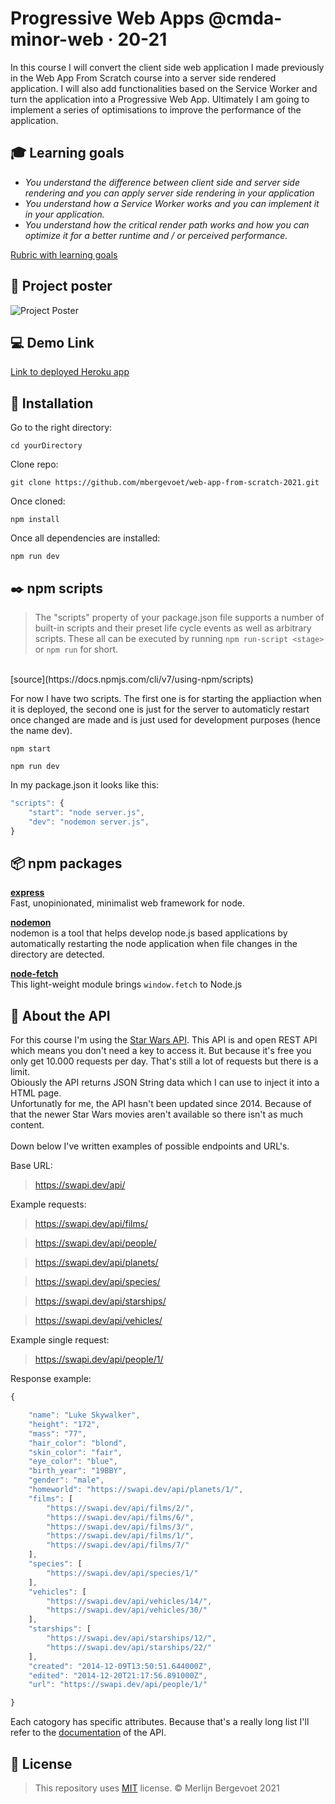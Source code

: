 # Progressive Web Apps @cmda-minor-web · 20-21

In this course I will convert the client side web application I made previously in the Web App From Scratch course into a server side rendered application. I will also add functionalities based on the Service Worker and turn the application into a Progressive Web App. Ultimately I am going to implement a series of optimisations to improve the performance of the application.

## :mortar_board: Learning goals

-   _You understand the difference between client side and server side rendering and you can apply server side rendering
    in your application_
-   _You understand how a Service Worker works and you can implement it in your application._
-   _You understand how the critical render path works and how you can optimize it for a better runtime and / or perceived performance._

[Rubric with learning goals](https://icthva.sharepoint.com/:x:/r/sites/FDMCI_EDU__CMD20_21_Minor_Web_5i7j73jt/_layouts/15/Doc.aspx?sourcedoc=%7B276F53A7-2531-4006-8AD2-08C9A82D3A11%7D&file=PWA%202021%20Rubric.xlsx&action=edit&mobileredirect=true&wdPreviousSession=92686bea-446f-40e3-9303-33fa3f832b82&wdOrigin=TEAMS-ELECTRON.teams.undefined)

<!-- Add a link to your live demo in Github Pages 🌐-->

## :flower_playing_cards: Project poster

![Project Poster](https://i.imgur.com/LZ7lU3m.png)

## :computer: Demo Link

[Link to deployed Heroku app](https://star-wars-webapp.herokuapp.com/)

## :electric_plug: Installation

Go to the right directory:

```
cd yourDirectory
```

Clone repo:

```
git clone https://github.com/mbergevoet/web-app-from-scratch-2021.git
```

Once cloned:

```
npm install
```

Once all dependencies are installed:

```
npm run dev
```

## :black_nib: npm scripts
>The "scripts" property of your package.json file supports a number of built-in scripts and their preset life cycle events as well as arbitrary scripts. These all can be executed by running `npm run-script <stage>` or `npm run` for short.
<br>
[source](https://docs.npmjs.com/cli/v7/using-npm/scripts)

For now I have two scripts. The first one is for starting the appliaction when it is deployed, the second one is just for the server to automaticly restart once changed are made and is just used for development purposes (hence the name dev).
```
npm start
```
```
npm run dev
```

In my package.json it looks like this:
```js
"scripts": {
    "start": "node server.js",
    "dev": "nodemon server.js",
}
```

## :package: npm packages

**[express](https://www.npmjs.com/package/express)** <br>
Fast, unopinionated, minimalist web framework for node.

**[nodemon](https://www.npmjs.com/package/nodemon)** <br>
nodemon is a tool that helps develop node.js based applications by automatically restarting the node application when file changes in the directory are detected.

**[node-fetch](https://www.npmjs.com/package/node-fetch)** <br>
This light-weight module brings `window.fetch` to Node.js

## :fax: About the API

For this course I'm using the [Star Wars API](https://swapi.dev/). This API is and open REST API which means you don't need a key to access it. But because it's free you only get 10.000 requests per day. That's still a lot of requests but there is a limit. <br>
Obiously the API returns JSON String data which I can use to inject it into a HTML page. <br>
Unfortunatly for me, the API hasn't been updated since 2014. Because of that the newer Star Wars movies aren't available so there isn't as much content. <br>
<br>
Down below I've written examples of possible endpoints and URL's. <br>

Base URL:

> https://swapi.dev/api/

Example requests:

> https://swapi.dev/api/films/

> https://swapi.dev/api/people/

> https://swapi.dev/api/planets/

> https://swapi.dev/api/species/

> https://swapi.dev/api/starships/

> https://swapi.dev/api/vehicles/

Example single request:

> https://swapi.dev/api/people/1/

Response example:

```js
{

    "name": "Luke Skywalker",
    "height": "172",
    "mass": "77",
    "hair_color": "blond",
    "skin_color": "fair",
    "eye_color": "blue",
    "birth_year": "19BBY",
    "gender": "male",
    "homeworld": "https://swapi.dev/api/planets/1/",
    "films": [
    	"https://swapi.dev/api/films/2/",
    	"https://swapi.dev/api/films/6/",
    	"https://swapi.dev/api/films/3/",
    	"https://swapi.dev/api/films/1/",
    	"https://swapi.dev/api/films/7/"
    ],
    "species": [
    	"https://swapi.dev/api/species/1/"
    ],
    "vehicles": [
    	"https://swapi.dev/api/vehicles/14/",
    	"https://swapi.dev/api/vehicles/30/"
    ],
    "starships": [
    	"https://swapi.dev/api/starships/12/",
    	"https://swapi.dev/api/starships/22/"
    ],
    "created": "2014-12-09T13:50:51.644000Z",
    "edited": "2014-12-20T21:17:56.891000Z",
    "url": "https://swapi.dev/api/people/1/"

}
```

Each catogory has specific attributes. Because that's a really long list I'll refer to the [documentation](https://swapi.dev/documentation) of the API.

## :bookmark_tabs: License

> This repository uses [MIT](https://github.com/mbergevoet/iCOV-redesign/blob/master/LICENSE) license. © Merlijn Bergevoet 2021

<!-- ☝️ replace this description with a description of your own work -->

<!-- Add a nice image here at the end of the week, showing off your shiny frontend 📸 -->

<!-- Maybe a table of contents here? 📚 -->

<!-- How about a section that describes how to install this project? 🤓 -->

<!-- ...but how does one use this project? What are its features 🤔 -->

<!-- What external data source is featured in your project and what are its properties 🌠 -->

<!-- Maybe a checklist of done stuff and stuff still on your wishlist? ✅ -->

<!-- How about a license here? 📜 (or is it a licence?) 🤷 -->
